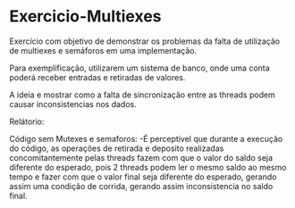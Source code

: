 # Exercicio-Multiexes
Exercício com objetivo de demonstrar os problemas da falta de utilização de multiexes e semáforos em uma implementação.

Para exemplificação, utilizarem um sistema de banco, onde uma conta poderá receber entradas e retiradas de valores.

A ideia e mostrar como a falta de sincronização entre as threads podem causar inconsistencias nos dados.

Relátorio:

Código sem Mutexes e semaforos:
    -É perceptivel que durante a execução do código, as operações de retirada e deposito realizadas concomitantemente pelas threads fazem com que o valor do saldo seja diferente do esperado, pois 2 threads podem ler o mesmo saldo ao mesmo tempo e fazer com que o valor final seja diferente do esperado, gerando assim uma condição de corrida, gerando assim inconsistencia no saldo final.




